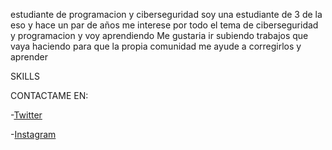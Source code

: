 estudiante de programacion y ciberseguridad
soy una estudiante de 3 de la eso y hace un par de años me interese por todo el tema de ciberseguridad y programacion y voy aprendiendo
Me gustaria ir subiendo trabajos que vaya haciendo para que la propia comunidad me ayude a corregirlos y aprender

SKILLS
  
CONTACTAME EN:

-[Twitter](https://twitter.com/_freya08)

-[Instagram](https://www.instagram.com/_freya08/)
